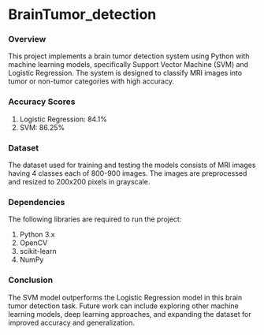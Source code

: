 # BrainTumor_detection
###  Overview
This project implements a brain tumor detection system using Python with machine learning models, specifically Support Vector Machine (SVM) and Logistic Regression. The system is designed to classify MRI images into tumor or non-tumor categories with high accuracy.
### Accuracy Scores
1. Logistic Regression: 84.1%
2. SVM: 86.25%
### Dataset
The dataset used for training and testing the models consists of MRI images having 4 classes each of 800-900 images. The images are preprocessed and resized to 200x200 pixels in grayscale.
### Dependencies
The following libraries are required to run the project:
1. Python 3.x
2. OpenCV
3. scikit-learn
4. NumPy
### Conclusion
The SVM model outperforms the Logistic Regression model in this brain tumor detection task. Future work can include exploring other machine learning models, deep learning approaches, and expanding the dataset for improved accuracy and generalization.
